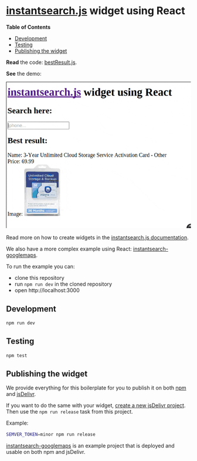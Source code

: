 # [instantsearch.js](https://community.algolia.com/instantsearch.js/) widget using React

[demo]: ./demo.gif

<!-- START doctoc generated TOC please keep comment here to allow auto update -->
<!-- DON'T EDIT THIS SECTION, INSTEAD RE-RUN doctoc TO UPDATE -->
**Table of Contents**

- [Development](#development)
- [Testing](#testing)
- [Publishing the widget](#publishing-the-widget)

<!-- END doctoc generated TOC please keep comment here to allow auto update -->

**Read** the code: [bestResult.js](./src/bestResult.js).

**See** the demo:

![Demo of the widget][demo]

Read more on how to create widgets in
the [instantsearch.js documentation](https://community.algolia.com/instantsearch.js/documentation/#custom-widgets).

We also have a more complex example using React: [instantsearch-googlemaps](https://github.com/instantsearch/instantsearch-googlemaps).

To run the example you can:
  + clone this repository
  + run `npm run dev` in the cloned repository
  + open http://localhost:3000

## Development

```sh
npm run dev
```

## Testing

```sh
npm test
```

## Publishing the widget

We provide everything for this boilerplate for you to publish it
on both [npm](https://npmjs.org/) and [jsDelivr](https://www.jsdelivr.com/).

If you want to do the same with your widget, [create a new jsDelivr project](https://github.com/jsdelivr/jsdelivr/blob/master/CONTRIBUTING.md). Then use the `npm run release` task from this project.

Example:

```sh
SEMVER_TOKEN=minor npm run release
```

[instantsearch-googlemaps](https://github.com/instantsearch/instantsearch-googlemaps) is an example
project that is deployed and usable on both npm and jsDelivr.
